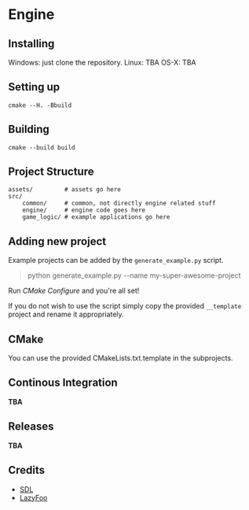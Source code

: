 # Engine

## Installing

Windows: just clone the repository.
Linux: TBA
OS-X: TBA

## Setting up

`cmake --H. -Bbuild`

## Building

`cmake --build build`

## Project Structure

```
assets/         # assets go here
src/
    common/     # common, not directly engine related stuff
    engine/     # engine code goes here
    game_logic/ # example applications go here
```

## Adding new project

Example projects can be added by the `generate_example.py` script.

> python generate_example.py --name my-super-awesome-project

Run _CMake Configure_ and you're all set!

If you do not wish to use the script simply copy the provided `__template` project and rename it appropriately.

## CMake

You can use the provided CMakeLists.txt.template in the subprojects.

## Continous Integration

__TBA__

## Releases

__TBA__

## Credits

- [SDL](https://www.libsdl.org/)
- [LazyFoo](http://www.lazyfoo.net/tutorials/SDL/index.php)
